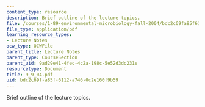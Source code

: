 ```yaml
---
content_type: resource
description: Brief outline of the lecture topics.
file: /courses/1-89-environmental-microbiology-fall-2004/bdc2c69fa85f6112a7460c2e160f9b59_9_9_04.pdf
file_type: application/pdf
learning_resource_types:
- Lecture Notes
ocw_type: OCWFile
parent_title: Lecture Notes
parent_type: CourseSection
parent_uid: 9ad29e41-4fec-4c2a-198c-5e52d3dc231e
resourcetype: Document
title: 9_9_04.pdf
uid: bdc2c69f-a85f-6112-a746-0c2e160f9b59
---
```

Brief outline of the lecture topics.

